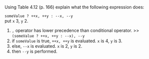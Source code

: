 Using Table 4.12 (p. 166) explain what the following expression does:<br>

`someValue ? ++x, ++y : --x, --y`<br>
put `x` 3, `y` 2.<br>
1. `,` operator has lower precedence than conditional operator. >> `(someValue ? ++x, ++y : --x), --y`  
2. if `someValue` is true, `++x, ++y` is evaluated. `x` is 4, `y` is 3.
3. else, `--x` is evaluated. `x` is 2, `y` is 2.
4. then `--y` is performed.